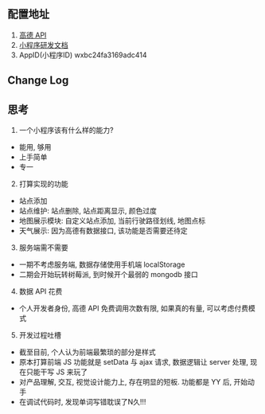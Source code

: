 ## 配置地址
1. [高德 API](https://lbs.amap.com/api/wx/guide/get-data/get-inputtips)
2. [小程序研发文档](https://developers.weixin.qq.com/miniprogram/dev/)
3. AppID(小程序ID)	wxbc24fa3169adc414

## Change Log

## 思考

1. 一个小程序该有什么样的能力?

- 能用, 够用
- 上手简单
- 专一

2. 打算实现的功能

- 站点添加
- 站点维护: 站点删除, 站点距离显示, 颜色过度
- 地图展示模块: 自定义站点添加, 当前行驶路径划线, 地图点标
- 天气展示: 因为高德有数据接口, 该功能是否需要还待定

3. 服务端需不需要

- 一期不考虑服务端, 数据存储使用手机端 localStorage
- 二期会开始玩转树莓派, 到时候开个最弱的 mongodb 接口

4. 数据 API 花费

- 个人开发者身份, 高德 API 免费调用次数有限, 如果真的有量, 可以考虑付费模式

5. 开发过程吐槽

- 截至目前, 个人认为前端最繁琐的部分是样式
- 原本打算前端 JS 功能就是 setData 与 ajax 请求, 数据逻辑让 server 处理, 现在只能干写 JS 来玩了
- 对产品理解, 交互, 视觉设计能力上, 存在明显的短板. 功能都是 YY 后, 开始动手
- 在调试代码时, 发现单词写错耽误了N久!!!
